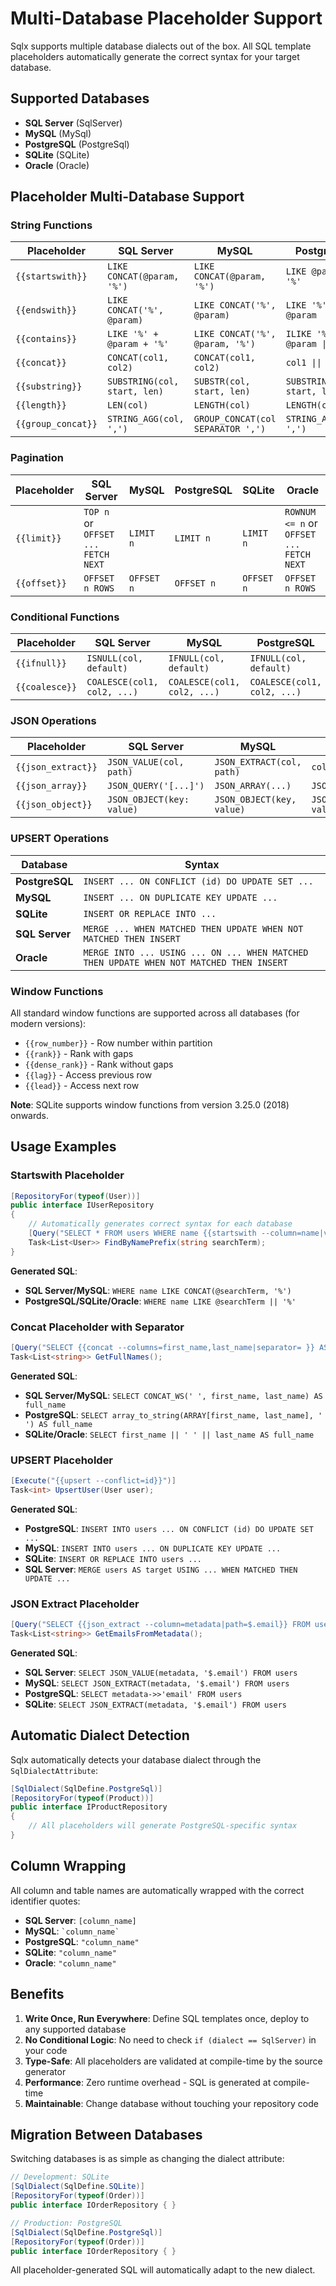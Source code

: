 # Multi-Database Placeholder Support

Sqlx supports multiple database dialects out of the box. All SQL template placeholders automatically generate the correct syntax for your target database.

## Supported Databases

- **SQL Server** (SqlServer)
- **MySQL** (MySql)
- **PostgreSQL** (PostgreSql)
- **SQLite** (SQLite)
- **Oracle** (Oracle)

## Placeholder Multi-Database Support

### String Functions

| Placeholder | SQL Server | MySQL | PostgreSQL | SQLite | Oracle |
|------------|------------|-------|------------|---------|--------|
| `{{startswith}}` | `LIKE CONCAT(@param, '%')` | `LIKE CONCAT(@param, '%')` | `LIKE @param \|\| '%'` | `LIKE @param \|\| '%'` | `LIKE @param \|\| '%'` |
| `{{endswith}}` | `LIKE CONCAT('%', @param)` | `LIKE CONCAT('%', @param)` | `LIKE '%' \|\| @param` | `LIKE '%' \|\| @param` | `LIKE '%' \|\| @param` |
| `{{contains}}` | `LIKE '%' + @param + '%'` | `LIKE CONCAT('%', @param, '%')` | `ILIKE '%' \|\| @param \|\| '%'` | `LIKE '%' \|\| @param \|\| '%'` | `LIKE '%' \|\| @param \|\| '%'` |
| `{{concat}}` | `CONCAT(col1, col2)` | `CONCAT(col1, col2)` | `col1 \|\| col2` | `col1 \|\| col2` | `col1 \|\| col2` |
| `{{substring}}` | `SUBSTRING(col, start, len)` | `SUBSTR(col, start, len)` | `SUBSTRING(col, start, len)` | `SUBSTR(col, start, len)` | `SUBSTR(col, start, len)` |
| `{{length}}` | `LEN(col)` | `LENGTH(col)` | `LENGTH(col)` | `LENGTH(col)` | `LENGTH(col)` |
| `{{group_concat}}` | `STRING_AGG(col, ',')` | `GROUP_CONCAT(col SEPARATOR ',')` | `STRING_AGG(col, ',')` | `GROUP_CONCAT(col, ',')` | `GROUP_CONCAT(col, ',')` |

### Pagination

| Placeholder | SQL Server | MySQL | PostgreSQL | SQLite | Oracle |
|------------|------------|-------|------------|---------|--------|
| `{{limit}}` | `TOP n` or `OFFSET ... FETCH NEXT` | `LIMIT n` | `LIMIT n` | `LIMIT n` | `ROWNUM <= n` or `OFFSET ... FETCH NEXT` |
| `{{offset}}` | `OFFSET n ROWS` | `OFFSET n` | `OFFSET n` | `OFFSET n` | `OFFSET n ROWS` |

### Conditional Functions

| Placeholder | SQL Server | MySQL | PostgreSQL | SQLite | Oracle |
|------------|------------|-------|------------|---------|--------|
| `{{ifnull}}` | `ISNULL(col, default)` | `IFNULL(col, default)` | `IFNULL(col, default)` | `IFNULL(col, default)` | `NVL(col, default)` |
| `{{coalesce}}` | `COALESCE(col1, col2, ...)` | `COALESCE(col1, col2, ...)` | `COALESCE(col1, col2, ...)` | `COALESCE(col1, col2, ...)` | `COALESCE(col1, col2, ...)` |

### JSON Operations

| Placeholder | SQL Server | MySQL | PostgreSQL | SQLite | Oracle |
|------------|------------|-------|------------|---------|--------|
| `{{json_extract}}` | `JSON_VALUE(col, path)` | `JSON_EXTRACT(col, path)` | `col->>path` | `JSON_EXTRACT(col, path)` | `JSON_VALUE(col, path)` |
| `{{json_array}}` | `JSON_QUERY('[...]')` | `JSON_ARRAY(...)` | `JSON_BUILD_ARRAY(...)` | `JSON_ARRAY(...)` | `JSON_ARRAY(...)` |
| `{{json_object}}` | `JSON_OBJECT(key: value)` | `JSON_OBJECT(key, value)` | `JSON_BUILD_OBJECT(key, value)` | `JSON_OBJECT(key, value)` | `JSON_OBJECT(key VALUE value)` |

### UPSERT Operations

| Database | Syntax |
|----------|--------|
| **PostgreSQL** | `INSERT ... ON CONFLICT (id) DO UPDATE SET ...` |
| **MySQL** | `INSERT ... ON DUPLICATE KEY UPDATE ...` |
| **SQLite** | `INSERT OR REPLACE INTO ...` |
| **SQL Server** | `MERGE ... WHEN MATCHED THEN UPDATE WHEN NOT MATCHED THEN INSERT` |
| **Oracle** | `MERGE INTO ... USING ... ON ... WHEN MATCHED THEN UPDATE WHEN NOT MATCHED THEN INSERT` |

### Window Functions

All standard window functions are supported across all databases (for modern versions):

- `{{row_number}}` - Row number within partition
- `{{rank}}` - Rank with gaps
- `{{dense_rank}}` - Rank without gaps
- `{{lag}}` - Access previous row
- `{{lead}}` - Access next row

**Note**: SQLite supports window functions from version 3.25.0 (2018) onwards.

## Usage Examples

### Startswith Placeholder

```csharp
[RepositoryFor(typeof(User))]
public interface IUserRepository
{
    // Automatically generates correct syntax for each database
    [Query("SELECT * FROM users WHERE name {{startswith --column=name|value=searchTerm}}")]
    Task<List<User>> FindByNamePrefix(string searchTerm);
}
```

**Generated SQL**:
- **SQL Server/MySQL**: `WHERE name LIKE CONCAT(@searchTerm, '%')`
- **PostgreSQL/SQLite/Oracle**: `WHERE name LIKE @searchTerm || '%'`

### Concat Placeholder with Separator

```csharp
[Query("SELECT {{concat --columns=first_name,last_name|separator= }} AS full_name FROM users")]
Task<List<string>> GetFullNames();
```

**Generated SQL**:
- **SQL Server/MySQL**: `SELECT CONCAT_WS(' ', first_name, last_name) AS full_name`
- **PostgreSQL**: `SELECT array_to_string(ARRAY[first_name, last_name], ' ') AS full_name`
- **SQLite/Oracle**: `SELECT first_name || ' ' || last_name AS full_name`

### UPSERT Placeholder

```csharp
[Execute("{{upsert --conflict=id}}")]
Task<int> UpsertUser(User user);
```

**Generated SQL**:
- **PostgreSQL**: `INSERT INTO users ... ON CONFLICT (id) DO UPDATE SET ...`
- **MySQL**: `INSERT INTO users ... ON DUPLICATE KEY UPDATE ...`
- **SQLite**: `INSERT OR REPLACE INTO users ...`
- **SQL Server**: `MERGE users AS target USING ... WHEN MATCHED THEN UPDATE ...`

### JSON Extract Placeholder

```csharp
[Query("SELECT {{json_extract --column=metadata|path=$.email}} FROM users")]
Task<List<string>> GetEmailsFromMetadata();
```

**Generated SQL**:
- **SQL Server**: `SELECT JSON_VALUE(metadata, '$.email') FROM users`
- **MySQL**: `SELECT JSON_EXTRACT(metadata, '$.email') FROM users`
- **PostgreSQL**: `SELECT metadata->>'email' FROM users`
- **SQLite**: `SELECT JSON_EXTRACT(metadata, '$.email') FROM users`

## Automatic Dialect Detection

Sqlx automatically detects your database dialect through the `SqlDialectAttribute`:

```csharp
[SqlDialect(SqlDefine.PostgreSql)]
[RepositoryFor(typeof(Product))]
public interface IProductRepository
{
    // All placeholders will generate PostgreSQL-specific syntax
}
```

## Column Wrapping

All column and table names are automatically wrapped with the correct identifier quotes:

- **SQL Server**: `[column_name]`
- **MySQL**: `` `column_name` ``
- **PostgreSQL**: `"column_name"`
- **SQLite**: `"column_name"`
- **Oracle**: `"column_name"`

## Benefits

1. **Write Once, Run Everywhere**: Define SQL templates once, deploy to any supported database
2. **No Conditional Logic**: No need to check `if (dialect == SqlServer)` in your code
3. **Type-Safe**: All placeholders are validated at compile-time by the source generator
4. **Performance**: Zero runtime overhead - SQL is generated at compile-time
5. **Maintainable**: Change database without touching your repository code

## Migration Between Databases

Switching databases is as simple as changing the dialect attribute:

```csharp
// Development: SQLite
[SqlDialect(SqlDefine.SQLite)]
[RepositoryFor(typeof(Order))]
public interface IOrderRepository { }

// Production: PostgreSQL
[SqlDialect(SqlDefine.PostgreSql)]
[RepositoryFor(typeof(Order))]
public interface IOrderRepository { }
```

All placeholder-generated SQL will automatically adapt to the new dialect.

